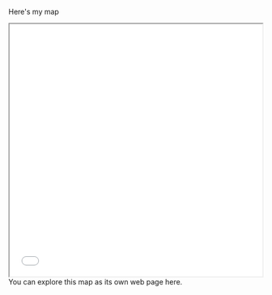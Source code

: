 Here's my map

<iframe src="Ithaca-map.html" height="500" width="500"></iframe>
You can explore this map as its own web page here.
